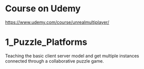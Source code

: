 # Course on Udemy
https://www.udemy.com/course/unrealmultiplayer/

# 1_Puzzle_Platforms
Teaching the basic client server model and get multiple instances connected through a collaborative puzzle game.